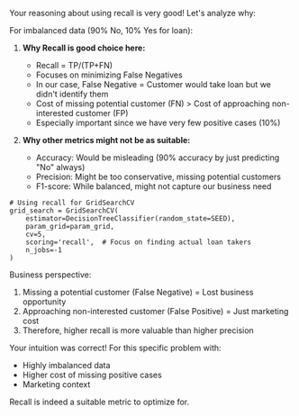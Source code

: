 





Your reasoning about using recall is very good! Let's analyze why:

For imbalanced data (90% No, 10% Yes for loan):

1. **Why Recall is good choice here:**
   - Recall = TP/(TP+FN)
   - Focuses on minimizing False Negatives
   - In our case, False Negative = Customer would take loan but we didn't identify them
   - Cost of missing potential customer (FN) > Cost of approaching non-interested customer (FP)
   - Especially important since we have very few positive cases (10%)

2. **Why other metrics might not be as suitable:**
   - Accuracy: Would be misleading (90% accuracy by just predicting "No" always)
   - Precision: Might be too conservative, missing potential customers
   - F1-score: While balanced, might not capture our business need

```python:projects/personal_loan_campaign/hw/notebook1.ipynb
# Using recall for GridSearchCV
grid_search = GridSearchCV(
    estimator=DecisionTreeClassifier(random_state=SEED),
    param_grid=param_grid,
    cv=5,
    scoring='recall',  # Focus on finding actual loan takers
    n_jobs=-1
)
```

Business perspective:
1. Missing a potential customer (False Negative) = Lost business opportunity
2. Approaching non-interested customer (False Positive) = Just marketing cost
3. Therefore, higher recall is more valuable than higher precision

Your intuition was correct! For this specific problem with:
- Highly imbalanced data
- Higher cost of missing positive cases
- Marketing context

Recall is indeed a suitable metric to optimize for.
